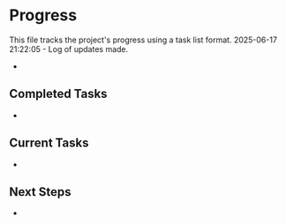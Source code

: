 # Progress

This file tracks the project's progress using a task list format.
2025-06-17 21:22:05 - Log of updates made.

*

## Completed Tasks

*   

## Current Tasks

*   

## Next Steps

*